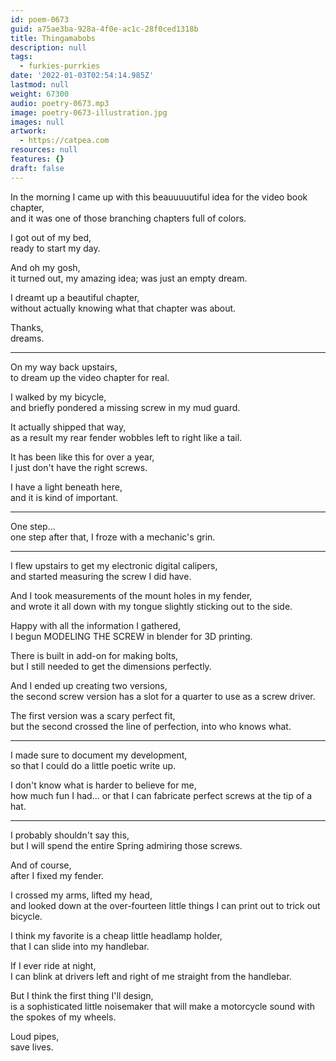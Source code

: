 ```yaml
---
id: poem-0673
guid: a75ae3ba-928a-4f0e-ac1c-28f0ced1318b
title: Thingamabobs
description: null
tags:
  - furkies-purrkies
date: '2022-01-03T02:54:14.985Z'
lastmod: null
weight: 67300
audio: poetry-0673.mp3
image: poetry-0673-illustration.jpg
images: null
artwork:
  - https://catpea.com
resources: null
features: {}
draft: false
---
```


In the morning I came up with this beauuuuutiful idea for the video book chapter,\
and it was one of those branching chapters full of colors.

I got out of my bed,\
ready to start my day.

And oh my gosh,\
it turned out, my amazing idea; was just an empty dream.

I dreamt up a beautiful chapter,\
without actually knowing what that chapter was about.

Thanks,\
dreams.

---

On my way back upstairs,\
to dream up the video chapter for real.

I walked by my bicycle,\
and briefly pondered a missing screw in my mud guard.

It actually shipped that way,\
as a result my rear fender wobbles left to right like a tail.

It has been like this for over a year,\
I just don't have the right screws.

I have a light beneath here,\
and it is kind of important.

---

One step...\
one step after that, I froze with a mechanic's grin.

---

I flew upstairs to get my electronic digital calipers,\
and started measuring the screw I did have.

And I took measurements of the mount holes in my fender,\
and wrote it all down with my tongue slightly sticking out to the side.

Happy with all the information I gathered,\
I begun MODELING THE SCREW in blender for 3D printing.

There is built in add-on for making bolts,\
but I still needed to get the dimensions perfectly.

And I ended up creating two versions,\
the second screw version has a slot for a quarter to use as a screw driver.

The first version was a scary perfect fit,\
but the second crossed the line of perfection, into who knows what.

---

I made sure to document my development,\
so that I could do a little poetic write up.

I don't know what is harder to believe for me,\
how much fun I had... or that I can fabricate perfect screws at the tip of a hat.

---

I probably shouldn't say this,\
but I will spend the entire Spring admiring those screws.

And of course,\
after I fixed my fender.

I crossed my arms, lifted my head,\
and looked down at the over-fourteen little things I can print out to trick out bicycle.

I think my favorite is a cheap little headlamp holder,\
that I can slide into my handlebar.

If I ever ride at night,\
I can blink at drivers left and right of me straight from the handlebar.

But I think the first thing I'll design,\
is a sophisticated little noisemaker that will make a motorcycle sound with the spokes of my wheels.

Loud pipes,\
save lives.
